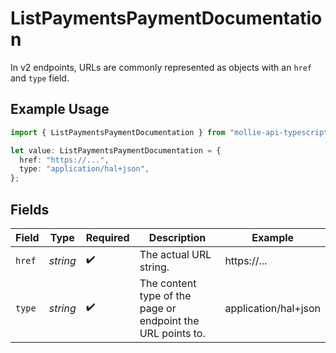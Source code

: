 # ListPaymentsPaymentDocumentation

In v2 endpoints, URLs are commonly represented as objects with an `href` and `type` field.

## Example Usage

```typescript
import { ListPaymentsPaymentDocumentation } from "mollie-api-typescript/models/operations";

let value: ListPaymentsPaymentDocumentation = {
  href: "https://...",
  type: "application/hal+json",
};
```

## Fields

| Field                                                       | Type                                                        | Required                                                    | Description                                                 | Example                                                     |
| ----------------------------------------------------------- | ----------------------------------------------------------- | ----------------------------------------------------------- | ----------------------------------------------------------- | ----------------------------------------------------------- |
| `href`                                                      | *string*                                                    | :heavy_check_mark:                                          | The actual URL string.                                      | https://...                                                 |
| `type`                                                      | *string*                                                    | :heavy_check_mark:                                          | The content type of the page or endpoint the URL points to. | application/hal+json                                        |